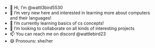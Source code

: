 - 👋 Hi, I’m @wattl3bird5530
- 👀 I’m very new here and interested in learning more about computers and their languages!
- 🌱 I’m currently learning basics of cs concepts!
- 💞️ I’m looking to collaborate on all kinds of interesting projects 
- 📫 You can reach me on discord @wattlebird23
- 😄 Pronouns: she/her


<!---
wattl3bird5530/wattl3bird5530 is a ✨ special ✨ repository because its `README.md` (this file) appears on your GitHub profile.
You can click the Preview link to take a look at your changes.
--->
